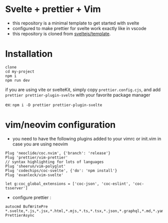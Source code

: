 # Svelte + prettier + Vim

-   this repository is a minimal template to get started with svelte
-   configured to make prettier for svelte work exactly like in vscode
-   this repository is cloned from [sveltejs/template](https://github.com/sveltejs/template).

# Installation

```
clone
cd my-project
npm i
npm run dev
```
if you are using vite or svelteKit, simply copy `prettier.config.cjs`, and add ` prettier prettier-plugin-svelte` with your favorite package manager 

ex: `npm i -D prettier prettier-plugin-svelte`

# vim/neovim configuration

-   you need to have the following plugins added to your vimrc or init.vim in case you are using neovim

```
Plug 'neoclide/coc.nvim', {'branch': 'release'}
Plug 'prettier/vim-prettier'
// syntax highlighting for lots of languages
Plug 'sheerun/vim-polyglot'
Plug 'codechips/coc-svelte', {'do': 'npm install'}
Plug 'evanleck/vim-svelte'

let g:coc_global_extensions = ['coc-json', 'coc-eslint', 'coc-tsserver']
```

-   configure prettier :

```
autocmd BufWritePre *.svelte,*.js,*.jsx,*.html,*.mjs,*.ts,*.tsx,*.json,*.graphql,*.md,*.yaml, PrettierAsync

```
